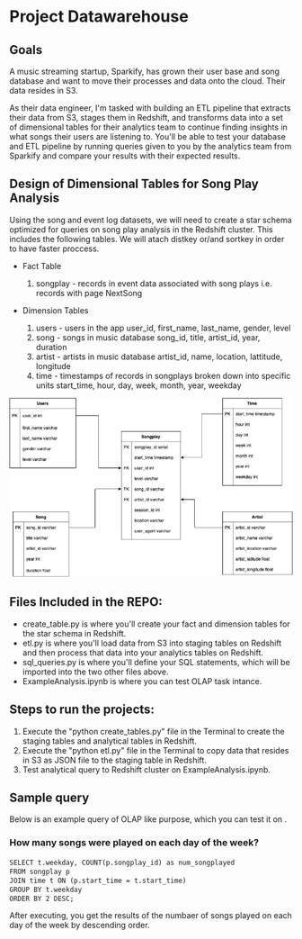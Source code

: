# Project Datawarehouse

## Goals

A music streaming startup, Sparkify, has grown their user base and song database and want to move their processes and data onto the cloud. Their data resides in S3.

As their data engineer, I'm tasked with building an ETL pipeline that extracts their data from S3, stages them in Redshift, and transforms data into a set of dimensional tables for their analytics team to continue finding insights in what songs their users are listening to. You'll be able to test your database and ETL pipeline by running queries given to you by the analytics team from Sparkify and compare your results with their expected results.

## Design of Dimensional Tables for Song Play Analysis
Using the song and event log datasets, we will need to create a star schema optimized for queries on song play analysis in the Redshift cluster. This includes the following tables. We will atach distkey or/and sortkey in order to have faster proccess.

* Fact Table

	1. 	songplay - records in event data associated with song plays i.e. records with page NextSong


* Dimension Tables

	1. users - users in the app
	user_id, first_name, last_name, gender, level
	2. song - songs in music database
	song_id, title, artist_id, year, duration
	3. artist - artists in music database
	artist_id, name, location, lattitude, longitude
	4. time - timestamps of records in songplays broken down into specific units
	start_time, hour, day, week, month, year, weekday

![star table](./Star_schema.png)

## 

## Files Included in the REPO:

* create_table.py is where you'll create your fact and dimension tables for the star schema in Redshift.
* etl.py is where you'll load data from S3 into staging tables on Redshift and then process that data into your analytics tables on Redshift.
* sql_queries.py is where you'll define your SQL statements, which will be imported into the two other files above.
* ExampleAnalysis.ipynb is where you can test OLAP task intance.


## Steps to run the projects:

1. Execute the "python create_tables.py" file in the Terminal to create the staging tables and analytical tables in Redshift.
2. Execute the "python etl.py" file in the Terminal to copy data that resides in S3 as JSON file to the staging table in Redshift.
3. Test analytical query to Redshift cluster on ExampleAnalysis.ipynb.

## Sample query
Below is an example query of OLAP like purpose, which you can test it on .
### How many songs were played on each day of the week?
	SELECT t.weekday, COUNT(p.songplay_id) as num_songplayed
	FROM songplay p
	JOIN time t ON (p.start_time = t.start_time)
	GROUP BY t.weekday
	ORDER BY 2 DESC;
	
After executing, you get the results of the numbaer of songs played on each day of the week by descending order.